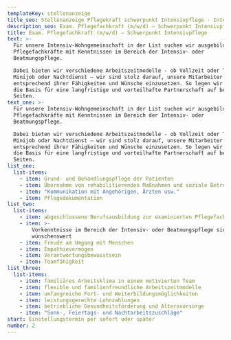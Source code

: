 ```yaml
---
templateKey: stellenanzeige
title_seo: Stellenanzeige Pflegekraft schwerpunkt Intensivpflege - Interkultureller Sozialdienst Hannover
description_seo: Exam. Pflegefachkraft (m/w/d) – Schwerpunkt Intensivpflege
title: Exam. Pflegefachkraft (m/w/d) – Schwerpunkt Intensivpflege
text: >-
  Für unsere Intensiv-Wohngemeinschaft in der List suchen wir ausgebildete
  Pflegefachkräfte mit Kenntnissen im Bereich der Intensiv- oder
  Beatmungspflege.

  Dabei bieten wir verschiedene Arbeitszeitmodelle - ob Vollzeit oder Teilzeit,
  Minijob oder Nachtdienst – wir sind stolz darauf, unsere Mitarbeiter
  entsprechend ihrer Fähigkeiten und Wünsche einzusetzen. So legen wir gemeinsam
  die Basis für eine langfristige und vorteilhafte Partnerschaft auf beiden
  Seiten.
text_one: >-
  Für unsere Intensiv-Wohngemeinschaft in der List suchen wir ausgebildete
  Pflegefachkräfte mit Kenntnissen im Bereich der Intensiv- oder
  Beatmungspflege.

  Dabei bieten wir verschiedene Arbeitszeitmodelle - ob Vollzeit oder Teilzeit,
  Minijob oder Nachtdienst – wir sind stolz darauf, unsere Mitarbeiter
  entsprechend ihrer Fähigkeiten und Wünsche einzusetzen. So legen wir gemeinsam
  die Basis für eine langfristige und vorteilhafte Partnerschaft auf beiden
  Seiten.
list_one:
  list-items:
    - item: Grund- und Behandlungspflege der Patienten
    - item: Übernahme von rehabilitierenden Maßnahmen und soziale Betreuung
    - item: "Kommunikation mit Angehörigen, Ärzten usw."
    - item: Pflegedokumentation
list_two:
  list-items:
    - item: abgeschlossene Berufsausbildung zur examinierten Pflegefachkraft
    - item: >-
        Vorkenntnisse im Bereich der Intensiv- oder Beatmungspflege sind
        wünschenswert
    - item: Freude am Umgang mit Menschen
    - item: Empathievermögen
    - item: Verantwortungsbewusstsein
    - item: Teamfähigkeit
list_three:
  list-items:
    - item: familiäres Arbeitsklima in einem motivierten Team
    - item: flexible und familienfreundliche Arbeitszeitmodelle
    - item: umfangreiche Fort- und Weiterbildungsmöglichkeiten
    - item: leistungsgerechte Lohnzahlungen
    - item: betriebliche Gesundheitsförderung und Altersvorsorge
    - item: "Sonn-, Feiertags- und Nachtarbeitszuschläge"
start: Einstellungstermin per sofort oder später
number: 2
---
```

